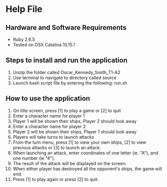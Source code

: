 # Help File 

## Hardware and Software Requirements 
- Ruby 2.6.5 
- Tested on OSX Catalina 10.15.1
## Steps to install and run the application 
1. Unzip the folder called Oscar_Kennedy_Smith_T1-A2
2. Use terminal to navigate to directory called source
3. Launch bash script file by entering the following: run.sh 
## How to use the application
1. On title screen, press [1] to play a game or [2] to quit 
2. Enter a character name for player 1 
3. Player 1 will be shown their ships, Player 2 should look away
4. Enter a character name for player 2
5. Player 2 will be shown their ships, Player 1 should look away 
6. Players will take turns to launch attacks 
7. From the turn menu, press [1] to view your own ships, [2] to view previous attacks or [3] to launch an attack. 
8. When launching an attack, enter coordinates of one letter (ie. "A"), and one number (ie "4"). 
9. The result of the attack will be displayed on the screen. 
10. When either player has destroyed all the opponent's ships, the game will end. 
11. Press [1] to play again or press [2] to quit. 


